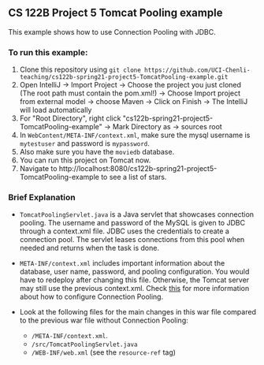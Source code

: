 ## CS 122B Project 5 Tomcat Pooling example

This example shows how to use Connection Pooling with JDBC.

### To run this example: 
1. Clone this repository using `git clone https://github.com/UCI-Chenli-teaching/cs122b-spring21-project5-TomcatPooling-example.git`
2. Open IntelliJ -> Import Project -> Choose the project you just cloned (The root path must contain the pom.xml!) -> Choose Import project from external model -> choose Maven -> Click on Finish -> The IntelliJ will load automatically
3. For "Root Directory", right click "cs122b-spring21-project5-TomcatPooling-example" -> Mark Directory as -> sources root
4. In `WebContent/META-INF/context.xml`, make sure the mysql username is `mytestuser` and password is `mypassword`.
5. Also make sure you have the `moviedb` database.
6. You can run this project on Tomcat now.
7. Navigate to http://localhost:8080/cs122b-spring21-project5-TomcatPooling-example to see a list of stars.

### Brief Explanation
- `TomcatPoolingServlet.java` is a Java servlet that showcases connection pooling. The username and password of the MySQL is given to JDBC through a context.xml file. JDBC uses the credentials to create a connection pool. The servlet leases connections from this pool when needed and returns when the task is done.

- `META-INF/context.xml` includes important information about the database, user name, password, and pooling configuration. You would have to redeploy after changing this file. Otherwise, the Tomcat server may still use the previous context.xml. Check [this](http://tomcat.apache.org/tomcat-8.5-doc/jndi-datasource-examples-howto.html) for more information about how to configure Connection Pooling.

- Look at the following files for the main changes in this war file compared to the previous war file without Connection Pooling:
  - `/META-INF/context.xml`.
  - `/src/TomcatPoolingServlet.java`
  - `/WEB-INF/web.xml` (see the `resource-ref` tag)

